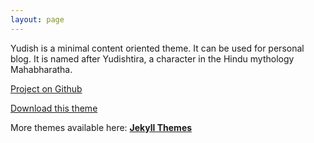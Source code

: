 ```yaml
---
layout: page
---
```



Yudish is a minimal content oriented theme. It can be used for personal blog. It is named after Yudishtira, a character in the Hindu mythology Mahabharatha.

[Project on Github](https://github.com/sharu725/yudish)

[Download this theme](https://github.com/sharu725/yudish/archive/master.zip)

More themes available here: [**Jekyll Themes**](http://blog.webjeda.com/jekyll-themes/)